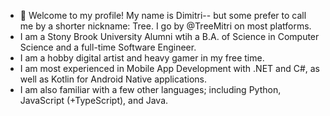 - 👋 Welcome to my profile! My name is Dimitri-- but some prefer to call me by a shorter nickname: Tree. I go by @TreeMitri on most platforms.
- I am a Stony Brook University Alumni wtih a B.A. of Science in Computer Science and a full-time Software Engineer.
- I am a hobby digital artist and heavy gamer in my free time.
- I am most experienced in Mobile App Development with .NET and C#, as well as Kotlin for Android Native applications.
- I am also familiar with a few other languages; including Python, JavaScript (+TypeScript), and Java.

<!---
TreeMitri/TreeMitri is a ✨ special ✨ repository because its `README.md` (this file) appears on your GitHub profile.
You can click the Preview link to take a look at your changes.
--->
